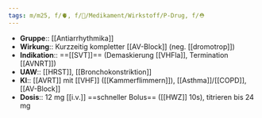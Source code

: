 ```yaml
---
tags: m/m25, f/🫀, f/💊/Medikament/Wirkstoff/P-Drug, f/⛑️
---
```

- **Gruppe**:: [[Antiarrhythmika]]
- **Wirkung**:: Kurzzeitig kompletter [[AV-Block]] (neg. [[dromotrop]])
- **Indikation**:: ==[[SVT]]== (Demaskierung [[VHFla]], Termination [[AVNRT]])
- **UAW**:: [[HRST]], [[Bronchokonstriktion]]
- **KI**:: [[AVRT]] mit [[VHF]] ([[Kammerflimmern]]), [[Asthma]]/[[COPD]], [[AV-Block]]
- **Dosis**:: 12 mg [[i.v.]] ==schneller Bolus== ([[HWZ]] 10s), titrieren bis 24 mg